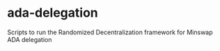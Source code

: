 # ada-delegation
Scripts to run the Randomized Decentralization framework for Minswap ADA delegation
